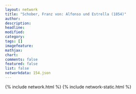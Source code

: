 ```yaml
---
layout: network
title: "Schober, Franz von: Alfonso und Estrella (1854)"
author:
description:
headline:
modified:
category:
tags: []
imagefeature: 
mathjax: 
chart: 
comments: false
featured: false
list: false
networkdata: 154.json
---
```

{% include network.html %}
{% include network-static.html %}
